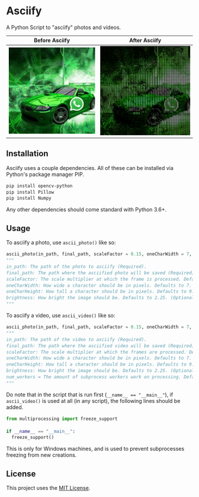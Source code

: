 # Asciify
A Python Script to "asciify" photos and videos.

Before Asciify| After Asciify
:-:|:-:
![Pre-Asciify](https://github.com/TheNebulo/Asciify/blob/main/photo_pre.jpg?raw=true) | ![Post-Asciify](https://github.com/TheNebulo/Asciify/blob/main/photo_post.png?raw=true) 



## Installation

Asciify uses a couple dependencies. All of these can be installed via Python's package manager PIP.

```bash
pip install opencv-python
pip install Pillow
pip install Numpy
```

Any other dependencies should come standard with Python 3.6+.

## Usage

To asciify a photo, use `ascii_photo()` like so:

```python
ascii_photo(in_path, final_path, scaleFactor = 0.15, oneCharWidth = 7, oneCharHeight = 9, brightness= 2.25)
"""
in_path: The path of the photo to asciify (Required).
final_path: The path where the asciified photo will be saved (Required).
scaleFactor: The scale multiplier at which the frame is processed. Defaults to 0.15. (Optional)
oneCharWidth: How wide a character should be in pixels. Defaults to 7. (Optional)
oneCharHeight: How tall a character should be in pixels. Defaults to 9. (Optional)
brightness: How bright the image should be. Defaults to 2.25. (Optional)
"""
```

To asciify a video, use `ascii_video()` like so:

```python
ascii_photo(in_path, final_path, scaleFactor = 0.15, oneCharWidth = 7, oneCharHeight = 9, brightness= 2.25, num_workers = None)
"""
in_path: The path of the video to asciify (Required).
final_path: The path where the asciified video will be saved (Required).
scaleFactor: The scale multiplier at which the frames are processed. Defaults to 0.15. (Optional)
oneCharWidth: How wide a character should be in pixels. Defaults to 7. (Optional)
oneCharHeight: How tall a character should be in pixels. Defaults to 9. (Optional)
brightness: How bright the image should be. Defaults to 2.25. (Optional)
num_workers = The amount of subprocess workers work on processing. Defaults to the amount of CPU cores in the system. (Optional)
"""
```

Do note that in the script that is run first (`__name__ == "__main__"`), if `ascii_video()` is used at all (in any script), the following lines should be added.

```python
from multiprocessing import freeze_support

if __name__ == "__main__":
  freeze_support()
```

This is only for Windows machines, and is used to prevent subprocesses freezing from new creations.

## License
This project uses the [MIT License](https://choosealicense.com/licenses/mit/).
